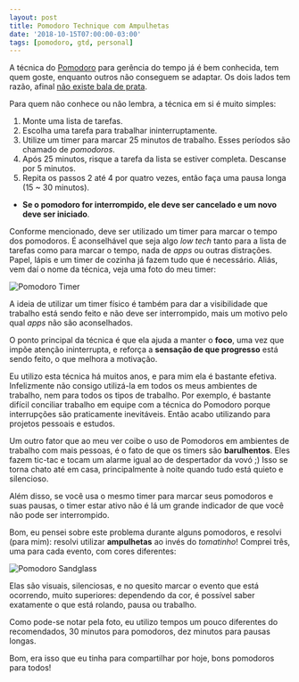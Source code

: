 ```yaml
---
layout: post
title: Pomodoro Technique com Ampulhetas
date: '2018-10-15T07:00:00-03:00'
tags: [pomodoro, gtd, personal]
---
```


A técnica do [Pomodoro][1] para gerência do tempo já é bem conhecida, tem quem goste, enquanto outros não conseguem se adaptar. Os dois lados tem razão, afinal [não existe bala de prata][2]. 

Para quem não conhece ou não lembra, a técnica em si é muito simples:

1. Monte uma lista de tarefas.
2. Escolha uma tarefa para trabalhar ininterruptamente.
3. Utilize um timer para marcar 25 minutos de trabalho. Esses períodos são chamado de *pomodoros*.
4. Após 25 minutos, risque a tarefa da lista se estiver completa. Descanse por 5 minutos.
5. Repita os passos 2 até 4 por quatro vezes, então faça uma pausa longa (15 ~ 30 minutos).

* **Se o pomodoro for interrompido, ele deve ser cancelado e um novo deve ser iniciado**.

Conforme mencionado, deve ser utilizado um timer para marcar o tempo dos pomodoros. É aconselhável que seja algo *low tech* tanto para a lista de tarefas como para marcar o tempo, nada de *apps* ou outras distrações. Papel, lápis e um timer de cozinha já fazem tudo que é necessário. Aliás, vem daí o nome da técnica, veja uma foto do meu timer:

<img src="{{ site.baseurl }}/images/pomodoro.jpg" alt="Pomodoro Timer" />

A ideia de utilizar um timer físico é também para dar a visibilidade que trabalho está sendo feito e não deve ser interrompido, mais um motivo pelo qual *apps* não são aconselhados.

O ponto principal da técnica é que ela ajuda a manter o **foco**, uma vez que impõe atenção ininterrupta, e reforça a **sensação de que progresso** está sendo feito, o que melhora a motivação. 

Eu utilizo esta técnica há muitos anos, e para mim ela é bastante efetiva. Infelizmente não consigo utilizá-la em todos os meus ambientes de trabalho, nem para todos os tipos de trabalho. Por exemplo, é bastante difícil conciliar trabalho em equipe com a técnica do Pomodoro porque interrupções são praticamente inevitáveis. Então acabo utilizando para projetos pessoais e estudos.

Um outro fator que ao meu ver coibe o uso de Pomodoros em ambientes de trabalho com mais pessoas, é o fato de que os timers são **barulhentos**. Eles fazem tic-tac e tocam um alarme igual ao de despertador da vovó ;) Isso se torna chato até em casa, principalmente à noite quando tudo está quieto e silencioso.

Além disso, se você usa o mesmo timer para marcar seus pomodoros e suas pausas, o timer estar ativo não é lá um grande indicador de que você não pode ser interrompido.

Bom, eu pensei sobre este problema durante alguns pomodoros, e resolvi (para mim): resolvi utilizar **ampulhetas** ao invés do *tomatinho*! Comprei três, uma para cada evento, com cores diferentes:

<img src="{{ site.baseurl }}/images/ampulhetas.jpg" alt="Pomodoro Sandglass" />

Elas são visuais, silenciosas, e no quesito marcar o evento que está ocorrendo, muito superiores: dependendo da cor, é possível saber exatamente o que está rolando, pausa ou trabalho.

Como pode-se notar pela foto, eu utilizo tempos um pouco diferentes do recomendados, 30 minutos para pomodoros, dez minutos para pausas longas. 

Bom, era isso que eu tinha para compartilhar por hoje, bons pomodoros para todos!


[1]: https://en.wikipedia.org/wiki/Pomodoro_Technique "Pomodoro Technique"
[2]: https://en.wikipedia.org/wiki/No_Silver_Bullet "No Silver Bullet – Essence and Accident in Software Engineering" 
